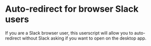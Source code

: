 # Auto-redirect for browser Slack users

If you are a Slack browser user, this userscript will allow you to auto-redirect without Slack asking if you want to open on the desktop app.
